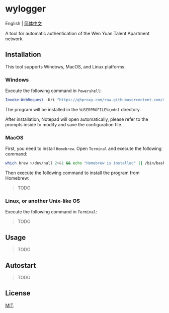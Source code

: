 # wylogger

English | [简体中文](https://github.com/mafuka/wylogger/blob/main/README.zh-CN.md)

A tool for automatic authentication of the Wen Yuan Talent Apartment network.

## Installation

This tool supports Windows, MacOS, and Linux platforms.

### Windows

Execute the following command in `Powershell`:

```powershell
Invoke-WebRequest -Uri "https://ghproxy.com/raw.githubusercontent.com/mafuka/wylogger/main/script/install.ps1" -OutFile "install.ps1"; .\install.ps1; Remove-Item .\install.ps1
```

The program will be installed in the `%USERPROFILE%\xdnl` directory.

After installation, Notepad will open automatically, please refer to the prompts inside to modify and save the configuration file.

### MacOS

First, you need to install `Homebrew`. Open `Terminal` and execute the following command:

```sh
which brew >/dev/null 2>&1 && echo "Homebrew is installed" || /bin/bash -c "$(curl -fsSL https://raw.githubusercontent.com/Homebrew/install/HEAD/install.sh)"
```

Then execute the following command to install the program from Homebrew:

> TODO

### Linux, or another Unix-like OS

Execute the following command in `Terminal`:

> TODO

## Usage

> TODO

## Autostart

> TODO

## License

[MIT](https://github.com/mafuka/wylogger/blob/main/LICENSE).